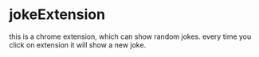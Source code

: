 # jokeExtension
this is a chrome extension, which can show random jokes. every time you click on extension it will show a new joke.
